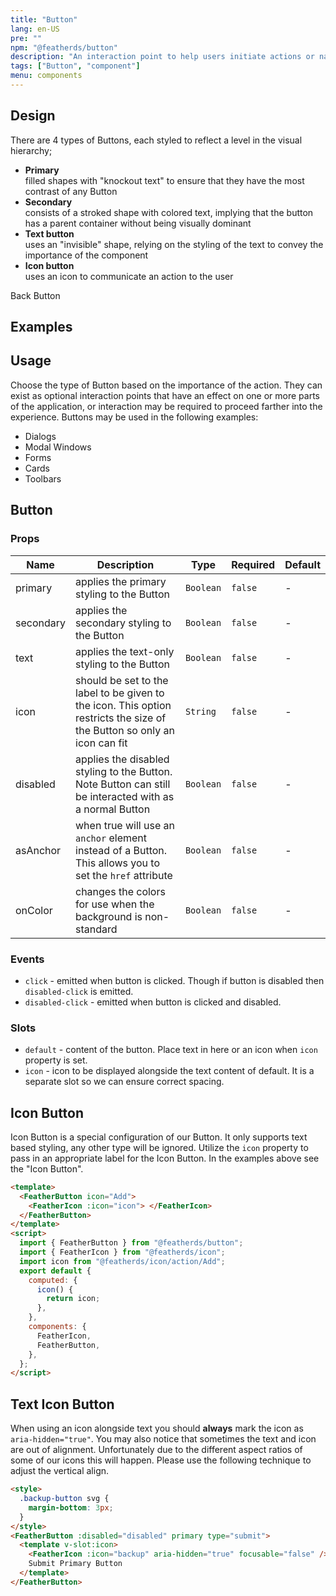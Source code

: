 ```yaml
---
title: "Button"
lang: en-US
pre: ""
npm: "@featherds/button"
description: "An interaction point to help users initiate actions or navigate through your application."
tags: ["Button", "component"]
menu: components
---
```


## Design

There are 4 types of Buttons, each styled to reflect a level in the visual hierarchy;

* **Primary**<br />
  filled shapes with "knockout text" to ensure that they have the most contrast of any Button
* **Secondary**<br />
  consists of a stroked shape with colored text, implying that the button has a parent container without being visually dominant
* **Text button**<br />
  uses an "invisible" shape, relying on the styling of the text to convey the importance of the component
* **Icon button**<br />
  uses an icon to communicate an action to the user


<OverlineLinks title="Related Components">
<OverlineLink :href="$withBase('/Components/BackButton/')">Back Button</OverlineLink>
</OverlineLinks>

## Examples

<Button-Examples />

## Usage

Choose the type of Button based on the importance of the action. They can exist as optional interaction points that have an effect on one or more parts of the application, or interaction may be required to proceed farther into the experience. Buttons may be used in the following examples:

* Dialogs
* Modal Windows
* Forms
* Cards
* Toolbars

## Button

### Props

| Name      | Description                                                                                                              | Type      | Required | Default |
| --------- | ------------------------------------------------------------------------------------------------------------------------ | --------- | -------- | ------- |
| primary   | applies the primary styling to the Button                                                                                | `Boolean` | `false`  | -       |
| secondary | applies the secondary styling to the Button                                                                              | `Boolean` | `false`  | -       |
| text      | applies the text-only styling to the Button                                                                              | `Boolean` | `false`  | -       |
| icon      | should be set to the label to be given to the icon. This option restricts the size of the Button so only an icon can fit | `String`  | `false`  | -       |
| disabled  | applies the disabled styling to the Button. Note Button can still be interacted with as a normal Button                  | `Boolean` | `false`  | -       |
| asAnchor  | when true will use an `anchor` element instead of a Button. This allows you to set the `href` attribute                  | `Boolean` | `false`  | -       |
| onColor   | changes the colors for use when the background is non-standard                                                           | `Boolean` | `false`  | -       |

### Events

- `click` - emitted when button is clicked. Though if button is disabled then `disabled-click` is emitted.
- `disabled-click` - emitted when button is clicked and disabled.

### Slots

- `default` - content of the button. Place text in here or an icon when `icon` property is set.
- `icon` - icon to be displayed alongside the text content of default. It is a separate slot so we can ensure correct spacing.

## Icon Button

Icon Button is a special configuration of our Button. It only supports text based styling, any other type will be ignored. Utilize the `icon` property to pass in an appropriate label for the Icon Button. In the examples above see the "Icon Button".

```html
<template>
  <FeatherButton icon="Add">
    <FeatherIcon :icon="icon"> </FeatherIcon>
  </FeatherButton>
</template>
<script>
  import { FeatherButton } from "@featherds/button";
  import { FeatherIcon } from "@featherds/icon";
  import icon from "@featherds/icon/action/Add";
  export default {
    computed: {
      icon() {
        return icon;
      },
    },
    components: {
      FeatherIcon,
      FeatherButton,
    },
  };
</script>
```

## Text Icon Button

When using an icon alongside text you should **always** mark the icon as `aria-hidden="true"`. You may also notice that sometimes the text and icon are out of alignment. Unfortunately due to the different aspect ratios of some of our icons this will happen. Please use the following technique to adjust the vertical align.

```html
<style>
  .backup-button svg {
    margin-bottom: 3px;
  }
</style>
<FeatherButton :disabled="disabled" primary type="submit">
  <template v-slot:icon>
    <FeatherIcon :icon="backup" aria-hidden="true" focusable="false" />
    Submit Primary Button
  </template>
</FeatherButton>
```
